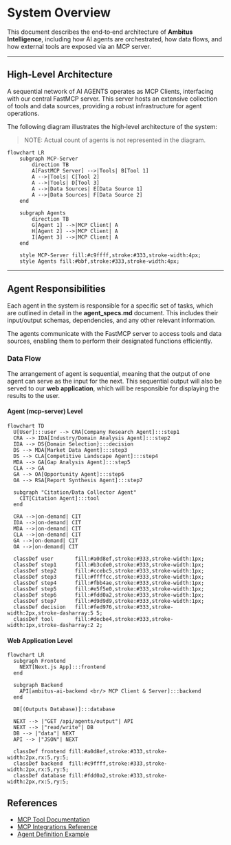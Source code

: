 # System Overview

This document describes the end‑to‑end architecture of **Ambitus Intelligence**, including how AI agents are orchestrated, how data flows, and how external tools are exposed via an MCP server.

---

## High‑Level Architecture
A sequential network of AI AGENTS operates as MCP Clients, interfacing with our central FastMCP server. This server hosts an extensive collection of tools and data sources, providing a robust infrastructure for agent operations.

The following diagram illustrates the high‑level architecture of the system:
> NOTE: Actual count of agents is not represented in the diagram.
```mermaid
flowchart LR
    subgraph MCP-Server
        direction TB
        A[FastMCP Server] -->|Tools| B[Tool 1]
        A -->|Tools| C[Tool 2]
        A -->|Tools| D[Tool 3]
        A -->|Data Sources| E[Data Source 1]
        A -->|Data Sources| F[Data Source 2]
    end

    subgraph Agents
        direction TB
        G[Agent 1] -->|MCP Client| A
        H[Agent 2] -->|MCP Client| A
        I[Agent 3] -->|MCP Client| A
    end

    style MCP-Server fill:#c9ffff,stroke:#333,stroke-width:4px;
    style Agents fill:#bbf,stroke:#333,stroke-width:4px;    
```
---
## Agent Responsibilities
Each agent in the system is responsible for a specific set of tasks, which are outlined in detail in the **agent_specs.md** document. This includes their input/output schemas, dependencies, and any other relevant information.

The agents communicate with the FastMCP server to access tools and data sources, enabling them to perform their designated functions efficiently.

### Data Flow

The arrangement of agent is sequential, meaning that the output of one agent can serve as the input for the next. This sequential output will also be served to our **web application**, which will be responsible for displaying the results to the user.

#### Agent (mcp-server) Level
```mermaid
flowchart TD
  U[User]:::user --> CRA[Company Research Agent]:::step1
  CRA --> IDA[Industry/Domain Analysis Agent]:::step2
  IDA --> DS{Domain Selection}:::decision
  DS --> MDA[Market Data Agent]:::step3
  DS --> CLA[Competitive Landscape Agent]:::step4
  MDA --> GA[Gap Analysis Agent]:::step5
  CLA --> GA
  GA --> OA[Opportunity Agent]:::step6
  OA --> RSA[Report Synthesis Agent]:::step7

  subgraph "Citation/Data Collector Agent"
    CIT[Citation Agent]:::tool
  end

  CRA -->|on‑demand| CIT
  IDA -->|on‑demand| CIT
  MDA -->|on‑demand| CIT
  CLA -->|on‑demand| CIT
  GA -->|on‑demand| CIT
  OA -->|on‑demand| CIT

  classDef user       fill:#a0d8ef,stroke:#333,stroke-width:1px;
  classDef step1      fill:#b3cde0,stroke:#333,stroke-width:1px;
  classDef step2      fill:#ccebc5,stroke:#333,stroke-width:1px;
  classDef step3      fill:#ffffcc,stroke:#333,stroke-width:1px;
  classDef step4      fill:#fbb4ae,stroke:#333,stroke-width:1px;
  classDef step5      fill:#e5f5e0,stroke:#333,stroke-width:1px;
  classDef step6      fill:#fdd0a2,stroke:#333,stroke-width:1px;
  classDef step7      fill:#d9d9d9,stroke:#333,stroke-width:1px;
  classDef decision   fill:#fed976,stroke:#333,stroke-width:2px,stroke-dasharray:5 5;
  classDef tool       fill:#decbe4,stroke:#333,stroke-width:1px,stroke-dasharray:2 2;
```
#### Web Application Level
```mermaid
flowchart LR
  subgraph Frontend
    NEXT[Next.js App]:::frontend
  end

  subgraph Backend
    API[ambitus‑ai‑backend <br/> MCP Client & Server]:::backend
  end

  DB[(Outputs Database)]:::database

  NEXT --> |"GET /api/agents/output"| API
  NEXT --> |"read/write"| DB
  DB --> |"data"| NEXT
  API --> |"JSON"| NEXT

  classDef frontend fill:#a0d8ef,stroke:#333,stroke-width:2px,rx:5,ry:5;
  classDef backend  fill:#c9ffff,stroke:#333,stroke-width:2px,rx:5,ry:5;
  classDef database fill:#fdd0a2,stroke:#333,stroke-width:2px,rx:5,ry:5;

```

## References
- [MCP Tool Documentation](https://docs.haystack.deepset.ai/docs/mcptool)
- [MCP Integrations Reference](https://docs.haystack.deepset.ai/v2.4/reference/integrations-mcp)
- [Agent Definition Example](https://github.com/TheMimikyu/spring-into-haystack/blob/main/src/github-agent.py)